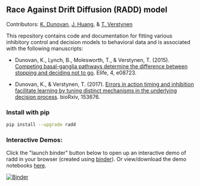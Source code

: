## Race Against Drift Diffusion (RADD) model
Contributors: [K. Dunovan](http://kdunovan.me), [J. Huang](http://www.github.com/jeremyahuang), & [T. Verstynen](http://www.cognitiveaxon.com)

This repository  contains code and documentation for fitting various inhibitory control and decision models to behavioral data and is associated with the following manuscripts:

* Dunovan, K., Lynch, B., Molesworth, T., & Verstynen, T. (2015). [Competing basal-ganglia pathways determine the difference between stopping and deciding not to go](http://www.elifesciences.org/content/4/e08723). Elife, 4, e08723.

* Dunovan, K., & Verstynen, T. (2017). [Errors in action timing and inhibition facilitate learning by tuning distinct mechanisms in the underlying decision process](https://www.biorxiv.org/content/early/2017/10/28/153676). bioRxiv, 153676.


### Install with pip
```sh
pip install --upgrade radd
```

### Interactive Demos:
Click the "launch binder" button below to open up an interactive demo of radd in your browser (created using [binder](http://mybinder.org/)). Or view/download the demo notebooks [here](https://nbviewer.jupyter.org/github/CoAxLab/radd/blob/master).

[![Binder](http://mybinder.org/badge.svg)](http://mybinder.org:/repo/coaxlab/radd)
